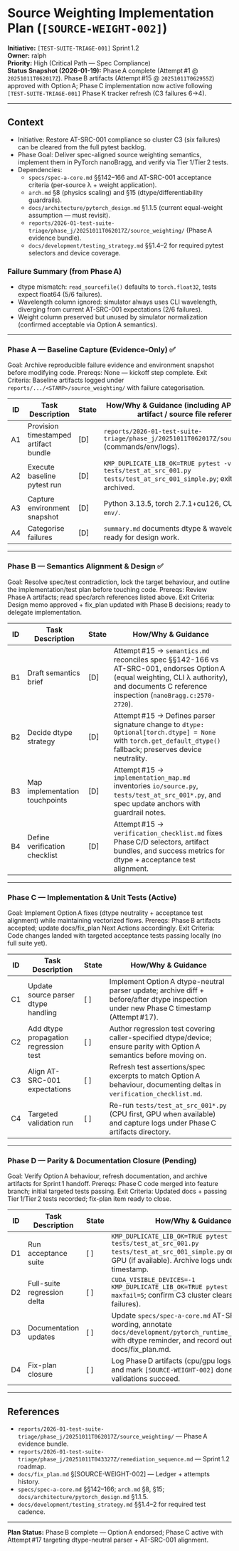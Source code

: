 # Source Weighting Implementation Plan (`[SOURCE-WEIGHT-002]`)

**Initiative:** `[TEST-SUITE-TRIAGE-001]` Sprint 1.2  
**Owner:** ralph  
**Priority:** High (Critical Path — Spec Compliance)  
**Status Snapshot (2026-01-19):** Phase A complete (Attempt #1 @ `20251011T062017Z`). Phase B artifacts (Attempt #15 @ `20251011T062955Z`) approved with Option A; Phase C implementation now active following `[TEST-SUITE-TRIAGE-001]` Phase K tracker refresh (C3 failures 6→4).

---

## Context
- Initiative: Restore AT-SRC-001 compliance so cluster C3 (six failures) can be cleared from the full pytest backlog.
- Phase Goal: Deliver spec-aligned source weighting semantics, implement them in PyTorch nanoBragg, and verify via Tier 1/Tier 2 tests.
- Dependencies:
  - `specs/spec-a-core.md` §§142–166 and AT-SRC-001 acceptance criteria (per-source λ + weight application).
  - `arch.md` §8 (physics scaling) and §15 (dtype/differentiability guardrails).
  - `docs/architecture/pytorch_design.md` §1.1.5 (current equal-weight assumption — must revisit).
  - `reports/2026-01-test-suite-triage/phase_j/20251011T062017Z/source_weighting/` (Phase A evidence bundle).
  - `docs/development/testing_strategy.md` §§1.4–2 for required pytest selectors and device coverage.

### Failure Summary (from Phase A)
- dtype mismatch: `read_sourcefile()` defaults to `torch.float32`, tests expect float64 (5/6 failures).
- Wavelength column ignored: simulator always uses CLI wavelength, diverging from current AT-SRC-001 expectations (2/6 failures).
- Weight column preserved but unused by simulator normalization (confirmed acceptable via Option A semantics).

---

### Phase A — Baseline Capture (Evidence-Only) ✅
Goal: Archive reproducible failure evidence and environment snapshot before modifying code.
Prereqs: None — kickoff step complete.
Exit Criteria: Baseline artifacts logged under `reports/.../<STAMP>/source_weighting/` with failure categorisation.

| ID | Task Description | State | How/Why & Guidance (including API / document / artifact / source file references) |
| --- | --- | --- | --- |
| A1 | Provision timestamped artifact bundle | [D] | `reports/2026-01-test-suite-triage/phase_j/20251011T062017Z/source_weighting/` (commands/env/logs). |
| A2 | Execute baseline pytest run | [D] | `KMP_DUPLICATE_LIB_OK=TRUE pytest -v tests/test_at_src_001.py tests/test_at_src_001_simple.py`; exit code + junit archived. |
| A3 | Capture environment snapshot | [D] | Python 3.13.5, torch 2.7.1+cu126, CUDA 12.6; see `env/`. |
| A4 | Categorise failures | [D] | `summary.md` documents dtype & wavelength gaps; ready for design work. |

---

### Phase B — Semantics Alignment & Design ✅
Goal: Resolve spec/test contradiction, lock the target behaviour, and outline the implementation/test plan before touching code.
Prereqs: Review Phase A artifacts; read spec/arch references listed above.
Exit Criteria: Design memo approved + fix_plan updated with Phase B decisions; ready to delegate implementation.

| ID | Task Description | State | How/Why & Guidance |
| --- | --- | --- | --- |
| B1 | Draft semantics brief | [D] | Attempt #15 → `semantics.md` reconciles spec §§142-166 vs AT-SRC-001, endorses Option A (equal weighting, CLI λ authority), and documents C reference inspection (`nanoBragg.c:2570-2720`). |
| B2 | Decide dtype strategy | [D] | Attempt #15 → Defines parser signature change to `dtype: Optional[torch.dtype] = None` with `torch.get_default_dtype()` fallback; preserves device neutrality. |
| B3 | Map implementation touchpoints | [D] | Attempt #15 → `implementation_map.md` inventories `io/source.py`, `tests/test_at_src_001*.py`, and spec update anchors with guardrail notes. |
| B4 | Define verification checklist | [D] | Attempt #15 → `verification_checklist.md` fixes Phase C/D selectors, artifact bundles, and success metrics for dtype + acceptance test alignment.

---

### Phase C — Implementation & Unit Tests (Active)
Goal: Implement Option A fixes (dtype neutrality + acceptance test alignment) while maintaining vectorized flows.
Prereqs: Phase B artifacts accepted; update docs/fix_plan Next Actions accordingly.
Exit Criteria: Code changes landed with targeted acceptance tests passing locally (no full suite yet).

| ID | Task Description | State | How/Why & Guidance |
| --- | --- | --- | --- |
| C1 | Update source parser dtype handling | [ ] | Implement Option A dtype-neutral parser update; archive diff + before/after dtype inspection under new Phase C timestamp (Attempt #17). |
| C2 | Add dtype propagation regression test | [ ] | Author regression test covering caller-specified dtype/device; ensure parity with Option A semantics before moving on. |
| C3 | Align AT-SRC-001 expectations | [ ] | Refresh test assertions/spec excerpts to match Option A behaviour, documenting deltas in `verification_checklist.md`. |
| C4 | Targeted validation run | [ ] | Re-run `tests/test_at_src_001*.py` (CPU first, GPU when available) and capture logs under Phase C artifacts directory. |

---

### Phase D — Parity & Documentation Closure (Pending)
Goal: Verify Option A behaviour, refresh documentation, and archive artifacts for Sprint 1 handoff.
Prereqs: Phase C code merged into feature branch; initial targeted tests passing.
Exit Criteria: Updated docs + passing Tier 1/Tier 2 tests recorded; fix-plan item ready to close.

| ID | Task Description | State | How/Why & Guidance |
| --- | --- | --- | --- |
| D1 | Run acceptance suite | [ ] | `KMP_DUPLICATE_LIB_OK=TRUE pytest -v tests/test_at_src_001.py tests/test_at_src_001_simple.py` on CPU and GPU (if available). Archive logs under new timestamp. |
| D2 | Full-suite regression delta | [ ] | `CUDA_VISIBLE_DEVICES=-1 KMP_DUPLICATE_LIB_OK=TRUE pytest -v tests/ --maxfail=5`; confirm C3 cluster clears (36→≤30 failures). |
| D3 | Documentation updates | [ ] | Update `specs/spec-a-core.md` AT-SRC-001 wording, annotate `docs/development/pytorch_runtime_checklist.md` with dtype reminder, and record outcomes in docs/fix_plan.md. |
| D4 | Fix-plan closure | [ ] | Log Phase D artifacts (cpu/gpu logs, spec diff) and mark `[SOURCE-WEIGHT-002]` done once validations succeed. |

---

## References
- `reports/2026-01-test-suite-triage/phase_j/20251011T062017Z/source_weighting/` — Phase A evidence bundle.
- `reports/2026-01-test-suite-triage/phase_j/20251011T043327Z/remediation_sequence.md` — Sprint 1.2 roadmap.
- `docs/fix_plan.md` §[SOURCE-WEIGHT-002] — Ledger + attempts history.
- `specs/spec-a-core.md` §§142–166; `arch.md` §8, §15; `docs/architecture/pytorch_design.md` §1.1.5.
- `docs/development/testing_strategy.md` §§1.4–2 for required test cadence.

---

**Plan Status:** Phase B complete — Option A endorsed; Phase C active with Attempt #17 targeting dtype-neutral parser + AT-SRC-001 alignment.
